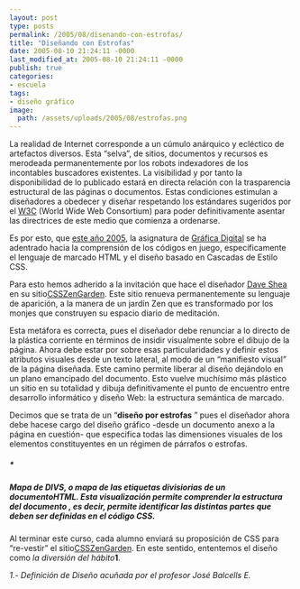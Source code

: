 ```yaml
---
layout: post
type: posts
permalink: /2005/08/disenando-con-estrofas/
title: "Diseñando con Estrofas"
date: 2005-08-10 21:24:11 -0000
last_modified_at: 2005-08-10 21:24:11 -0000
publish: true
categories:
- escuela
tags:
- diseño gráfico
image:
  path: /assets/uploads/2005/08/estrofas.png
---
```

La realidad de Internet corresponde a un cúmulo anárquico y ecléctico de artefactos diversos. Esta “selva”, de sitios, documentos y recursos es merodeada permanentemente por los robots indexadores de los incontables buscadores existentes. La visibilidad y por tanto la disponibilidad de lo publicado estará en directa relación con la trasparencia estructural de las páginas o documentos. Estas condiciones estimulan a diseñadores a obedecer y diseñar respetando los estándares sugeridos por el [W3C](http://www.w3c.org/ "World Wide Web Consortium") (World Wide Web Consortium) para poder definitivamente asentar las directrices de este medio que comienza a ordenarse.  
  
Es por esto, que [este año 2005](http://www.cursos.ucv.cl/arq48300/ "Gráfica Digital 2005"), la asignatura de [Gráfica Digital](http://www.ead.pucv.cl/asignaturas/area-tecnica/grafica-digital/ "Descripción de la Asignatura") se ha adentrado hacia la comprensión de los códigos en juego, específicamente el lenguaje de marcado HTML y el diseño basado en Cascadas de Estilo CSS.

Para esto hemos adherido a la invitación que hace el diseñador [Dave Shea](http://www.mezzoblue.com/) en su sitio[CSSZenGarden](http://www.csszengarden.com/ "El jardín Zen de las CSS"). Este sitio renueva permanentemente su lenguaje de aparición, a la manera de un jardín Zen que es transformado por los monjes que construyen su espacio diario de meditación.

Esta metáfora es correcta, pues el diseñador debe renunciar a lo directo de la plástica corriente en términos de insidir visualmente sobre el dibujo de la página. Ahora debe estar por sobre esas particularidades y definir estos atributos visuales desde un texto lateral, al modo de un “manifiesto visual” de la página diseñada. Este camino permite liberar al diseño dejándolo en un plano emancipado del documento. Esto vuelve muchísimo más plástico un sitio en su totalidad y dibuja definitivamente el punto de encuentro entre desarrollo informático y diseño Web: la estructura semántica de marcado.

Decimos que se trata de un “**diseño por estrofas** ” pues el diseñador ahora debe hacese cargo del diseño gráfico -desde un documento anexo a la página en cuestión- que especifica todas las dimensiones visuales de los elementos constituyentes en un régimen de párrafos o estrofas.

##### *

<div id=”body”>  
<div id=”encabezado”>  
<div id=”logo”>  
</div>  
</div>  
<div id=”contenido”>  
<div id =”menu”>  
</div>  
<div id=”texto”>  
<div id=”relaciones”>  
</div>  
</div>  
</div>  
</div>

##### Mapa de DIVS, o mapa de las etiquetas divisiorias de un documentoHTML. Esta visualización permite comprender la estructura del documento , es decir, permite identificar las distintas partes que deben ser definidas en el código CSS.

Al terminar este curso, cada alumno enviará su proposición de CSS para “re-vestir” el sitio[CSSZenGarden](http://www.csszengarden.com/ "CSSZenGarden"). En este sentido, ententemos el diseño como  _la diversión del hábito_**1**.

_1.- Definición de Diseño acuñada por el profesor José Balcells E._

